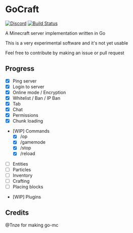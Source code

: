 # GoCraft
[![Discord](https://img.shields.io/discord/1141080135878070362?logo=discord)](https://discord.gg/5Yz2dR4pQj) [![Build Status](https://img.shields.io/endpoint.svg?url=https%3A%2F%2Factions-badge.atrox.dev%2Foq-x%2FGoCraft%2Fbadge%3Fref%3Dmain&style=flat)](https://actions-badge.atrox.dev/oq-x/GoCraft/goto?ref=main)

A Minecraft server implementation written in Go

This is a very experimental software and it's not yet usable

Feel free to contribute by making an issue or pull request

## Progress
- [x] Ping server
- [x] Login to server
- [x] Online mode / Encryption
- [x] Whitelist / Ban / IP Ban
- [x] Tab
- [x] Chat
- [x] Permissions
- [x] Chunk loading
- [WIP] Commands
    - [x] /op
    - [x] /gamemode
    - [x] /stop
    - [x] /reload
- [ ] Entities
- [ ] Particles
- [ ] Inventory
- [ ] Crafting
- [ ] Placing blocks 
- [WIP] Plugins

## Credits 
@Tnze for making go-mc